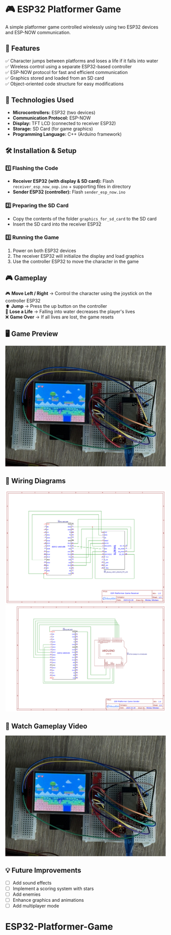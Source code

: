 # 🎮 ESP32 Platformer Game
A simple platformer game controlled wirelessly using two ESP32 devices and ESP-NOW communication.

## 📌 Features
✅ Character jumps between platforms and loses a life if it falls into water  
✅ Wireless control using a separate ESP32-based controller  
✅ ESP-NOW protocol for fast and efficient communication  
✅ Graphics stored and loaded from an SD card  
✅ Object-oriented code structure for easy modifications  

## 🚀 Technologies Used
- **Microcontrollers:** ESP32 (two devices)
- **Communication Protocol:** ESP-NOW
- **Display:** TFT LCD (connected to receiver ESP32)
- **Storage:** SD Card (for game graphics)
- **Programming Language:** C++ (Arduino framework)

## 🛠 Installation & Setup
### 1️⃣ Flashing the Code
- **Receiver ESP32 (with display & SD card):** Flash `receiver_esp_now_oop.ino` + supporting files in directory
- **Sender ESP32 (controller):** Flash `sender_esp_now.ino`

### 2️⃣ Preparing the SD Card
- Copy the contents of the folder `graphics_for_sd_card` to the SD card
- Insert the SD card into the receiver ESP32

### 3️⃣ Running the Game
1. Power on both ESP32 devices
2. The receiver ESP32 will initialize the display and load graphics
3. Use the controller ESP32 to move the character in the game

## 🎮 Gameplay
🎮 **Move Left / Right** → Control the character using the joystick on the controller ESP32  
⬆️ **Jump** → Press the up button on the controller  
🌊 **Lose a Life** → Falling into water decreases the player's lives  
❌ **Game Over** → If all lives are lost, the game resets  

## 🖥️ Game Preview
![Game Screenshot](media/game_screenshot.jpg)

## 🔌 Wiring Diagrams
![Wiring Diagram](media/Schematic_ESP32-Platformer-Game-Receiver.png)
![Wiring Diagram](media/Schematic_ESP32-Platformer-Game-Sender.png)

## 🎥 Watch Gameplay Video  
[![Watch the video](media/game_screenshot.jpg)](https://youtu.be/Kc4bu3-5pdo)

## 💡 Future Improvements
- [ ] Add sound effects  
- [ ] Implement a scoring system with stars  
- [ ] Add enemies  
- [ ] Enhance graphics and animations  
- [ ] Add multiplayer mode  
# ESP32-Platformer-Game
